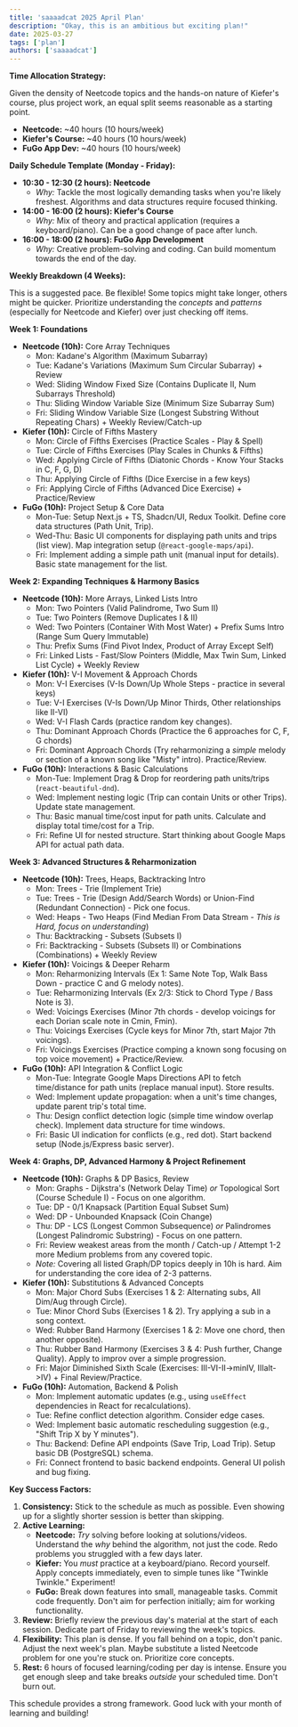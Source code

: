 ```yaml
---
title: 'saaaadcat 2025 April Plan'
description: "Okay, this is an ambitious but exciting plan!"
date: 2025-03-27
tags: ['plan']
authors: ['saaaadcat']
---
```



**Time Allocation Strategy:**

Given the density of Neetcode topics and the hands-on nature of Kiefer's course, plus project work, an equal split seems reasonable as a starting point.

* **Neetcode:** ~40 hours (10 hours/week)
* **Kiefer's Course:** ~40 hours (10 hours/week)
* **FuGo App Dev:** ~40 hours (10 hours/week)

**Daily Schedule Template (Monday - Friday):**

* **10:30 - 12:30 (2 hours): Neetcode**
  * *Why:* Tackle the most logically demanding tasks when you're likely freshest. Algorithms and data structures require focused thinking.
* **14:00 - 16:00 (2 hours): Kiefer's Course**
  * *Why:* Mix of theory and practical application (requires a keyboard/piano). Can be a good change of pace after lunch.
* **16:00 - 18:00 (2 hours): FuGo App Development**
  * *Why:* Creative problem-solving and coding. Can build momentum towards the end of the day.

**Weekly Breakdown (4 Weeks):**

This is a suggested pace. Be flexible! Some topics might take longer, others might be quicker. Prioritize understanding the *concepts* and *patterns* (especially for Neetcode and Kiefer) over just checking off items.

**Week 1: Foundations**

* **Neetcode (10h):** Core Array Techniques
  * Mon: Kadane's Algorithm (Maximum Subarray)
  * Tue: Kadane's Variations (Maximum Sum Circular Subarray) + Review
  * Wed: Sliding Window Fixed Size (Contains Duplicate II, Num Subarrays Threshold)
  * Thu: Sliding Window Variable Size (Minimum Size Subarray Sum)
  * Fri: Sliding Window Variable Size (Longest Substring Without Repeating Chars) + Weekly Review/Catch-up
* **Kiefer (10h):** Circle of Fifths Mastery
  * Mon: Circle of Fifths Exercises (Practice Scales - Play & Spell)
  * Tue: Circle of Fifths Exercises (Play Scales in Chunks & Fifths)
  * Wed: Applying Circle of Fifths (Diatonic Chords - Know Your Stacks in C, F, G, D)
  * Thu: Applying Circle of Fifths (Dice Exercise in a few keys)
  * Fri: Applying Circle of Fifths (Advanced Dice Exercise) + Practice/Review
* **FuGo (10h):** Project Setup & Core Data
  * Mon-Tue: Setup Next.js + TS, Shadcn/UI, Redux Toolkit. Define core data structures (Path Unit, Trip).
  * Wed-Thu: Basic UI components for displaying path units and trips (list view). Map integration setup (`@react-google-maps/api`).
  * Fri: Implement adding a simple path unit (manual input for details). Basic state management for the list.

**Week 2: Expanding Techniques & Harmony Basics**

* **Neetcode (10h):** More Arrays, Linked Lists Intro
  * Mon: Two Pointers (Valid Palindrome, Two Sum II)
  * Tue: Two Pointers (Remove Duplicates I & II)
  * Wed: Two Pointers (Container With Most Water) + Prefix Sums Intro (Range Sum Query Immutable)
  * Thu: Prefix Sums (Find Pivot Index, Product of Array Except Self)
  * Fri: Linked Lists - Fast/Slow Pointers (Middle, Max Twin Sum, Linked List Cycle) + Weekly Review
* **Kiefer (10h):** V-I Movement & Approach Chords
  * Mon: V-I Exercises (V-Is Down/Up Whole Steps - practice in several keys)
  * Tue: V-I Exercises (V-Is Down/Up Minor Thirds, Other relationships like II-VI)
  * Wed: V-I Flash Cards (practice random key changes).
  * Thu: Dominant Approach Chords (Practice the 6 approaches for C, F, G chords)
  * Fri: Dominant Approach Chords (Try reharmonizing a *simple* melody or section of a known song like "Misty" intro). Practice/Review.
* **FuGo (10h):** Interactions & Basic Calculations
  * Mon-Tue: Implement Drag & Drop for reordering path units/trips (`react-beautiful-dnd`).
  * Wed: Implement nesting logic (Trip can contain Units or other Trips). Update state management.
  * Thu: Basic manual time/cost input for path units. Calculate and display total time/cost for a Trip.
  * Fri: Refine UI for nested structure. Start thinking about Google Maps API for actual path data.

**Week 3: Advanced Structures & Reharmonization**

* **Neetcode (10h):** Trees, Heaps, Backtracking Intro
  * Mon: Trees - Trie (Implement Trie)
  * Tue: Trees - Trie (Design Add/Search Words) or Union-Find (Redundant Connection) - Pick one focus.
  * Wed: Heaps - Two Heaps (Find Median From Data Stream - *This is Hard, focus on understanding*)
  * Thu: Backtracking - Subsets (Subsets I)
  * Fri: Backtracking - Subsets (Subsets II) or Combinations (Combinations) + Weekly Review
* **Kiefer (10h):** Voicings & Deeper Reharm
  * Mon: Reharmonizing Intervals (Ex 1: Same Note Top, Walk Bass Down - practice C and G melody notes).
  * Tue: Reharmonizing Intervals (Ex 2/3: Stick to Chord Type / Bass Note is 3).
  * Wed: Voicings Exercises (Minor 7th chords - develop voicings for each Dorian scale note in Cmin, Fmin).
  * Thu: Voicings Exercises (Cycle keys for Minor 7th, start Major 7th voicings).
  * Fri: Voicings Exercises (Practice comping a known song focusing on top voice movement) + Practice/Review.
* **FuGo (10h):** API Integration & Conflict Logic
  * Mon-Tue: Integrate Google Maps Directions API to fetch time/distance for path units (replace manual input). Store results.
  * Wed: Implement update propagation: when a unit's time changes, update parent trip's total time.
  * Thu: Design conflict detection logic (simple time window overlap check). Implement data structure for time windows.
  * Fri: Basic UI indication for conflicts (e.g., red dot). Start backend setup (Node.js/Express basic server).

**Week 4: Graphs, DP, Advanced Harmony & Project Refinement**

* **Neetcode (10h):** Graphs & DP Basics, Review
  * Mon: Graphs - Dijkstra's (Network Delay Time) *or* Topological Sort (Course Schedule I) - Focus on one algorithm.
  * Tue: DP - 0/1 Knapsack (Partition Equal Subset Sum)
  * Wed: DP - Unbounded Knapsack (Coin Change)
  * Thu: DP - LCS (Longest Common Subsequence) *or* Palindromes (Longest Palindromic Substring) - Focus on one pattern.
  * Fri: Review weakest areas from the month / Catch-up / Attempt 1-2 more Medium problems from any covered topic.
  * *Note:* Covering all listed Graph/DP topics deeply in 10h is hard. Aim for understanding the core idea of 2-3 patterns.
* **Kiefer (10h):** Substitutions & Advanced Concepts
  * Mon: Major Chord Subs (Exercises 1 & 2: Alternating subs, All Dim/Aug through Circle).
  * Tue: Minor Chord Subs (Exercises 1 & 2). Try applying a sub in a song context.
  * Wed: Rubber Band Harmony (Exercises 1 & 2: Move one chord, then another opposite).
  * Thu: Rubber Band Harmony (Exercises 3 & 4: Push further, Change Quality). Apply to improv over a simple progression.
  * Fri: Major Diminished Sixth Scale (Exercises: III-VI-II->minIV, IIIalt->IV) + Final Review/Practice.
* **FuGo (10h):** Automation, Backend & Polish
  * Mon: Implement automatic updates (e.g., using `useEffect` dependencies in React for recalculations).
  * Tue: Refine conflict detection algorithm. Consider edge cases.
  * Wed: Implement basic automatic rescheduling suggestion (e.g., "Shift Trip X by Y minutes").
  * Thu: Backend: Define API endpoints (Save Trip, Load Trip). Setup basic DB (PostgreSQL) schema.
  * Fri: Connect frontend to basic backend endpoints. General UI polish and bug fixing.

**Key Success Factors:**

1. **Consistency:** Stick to the schedule as much as possible. Even showing up for a slightly shorter session is better than skipping.
2. **Active Learning:**
    * **Neetcode:** *Try* solving before looking at solutions/videos. Understand the *why* behind the algorithm, not just the code. Redo problems you struggled with a few days later.
    * **Kiefer:** You *must* practice at a keyboard/piano. Record yourself. Apply concepts immediately, even to simple tunes like "Twinkle Twinkle." Experiment!
    * **FuGo:** Break down features into small, manageable tasks. Commit code frequently. Don't aim for perfection initially; aim for working functionality.
3. **Review:** Briefly review the previous day's material at the start of each session. Dedicate part of Friday to reviewing the week's topics.
4. **Flexibility:** This plan is dense. If you fall behind on a topic, don't panic. Adjust the next week's plan. Maybe substitute a listed Neetcode problem for one you're stuck on. Prioritize core concepts.
5. **Rest:** 6 hours of focused learning/coding per day is intense. Ensure you get enough sleep and take breaks *outside* your scheduled time. Don't burn out.

This schedule provides a strong framework. Good luck with your month of learning and building!
